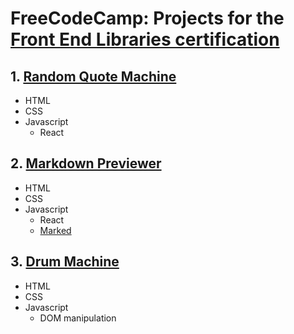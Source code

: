 # FreeCodeCamp: Projects for the [Front End Libraries certification](https://learn.freecodecamp.org/front-end-libraries/front-end-libraries-projects)

## 1. **[Random Quote Machine](https://github.com/lezojeda/freecodecamp-front-end-libraries/blob/master/quote-machine/README.md)**
* HTML
* CSS
* Javascript
  * React

## 2. **[Markdown Previewer](https://github.com/lezojeda/freecodecamp-front-end-libraries/tree/master/markdown-previewer)**

* HTML
* CSS
* Javascript
  * React
  * [Marked](https://marked.js.org/#/README.md#README.md)
  
## 3. **[Drum Machine](https://github.com/lezojeda/freecodecamp-front-end-libraries/tree/master/drum-machine)**

* HTML
* CSS
* Javascript
  * DOM manipulation
